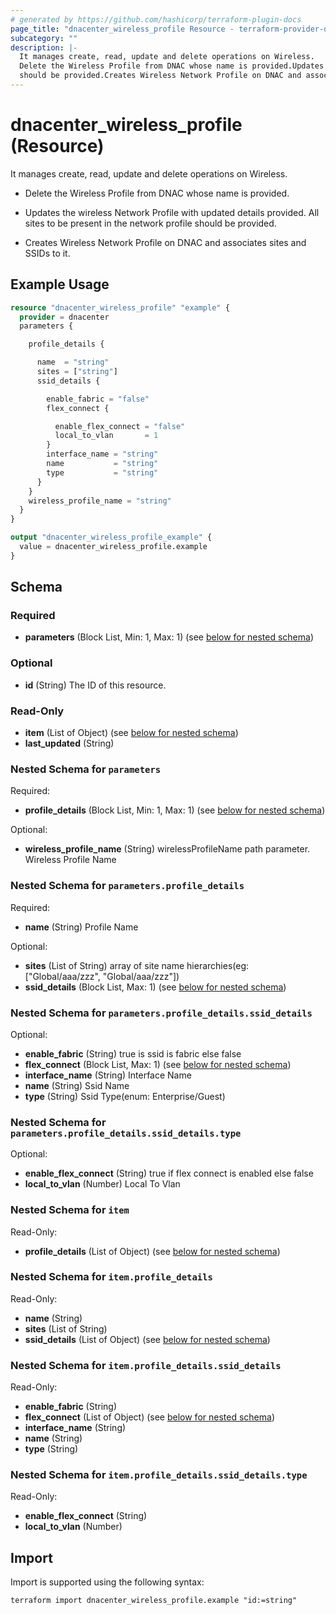 ```yaml
---
# generated by https://github.com/hashicorp/terraform-plugin-docs
page_title: "dnacenter_wireless_profile Resource - terraform-provider-dnacenter"
subcategory: ""
description: |-
  It manages create, read, update and delete operations on Wireless.
  Delete the Wireless Profile from DNAC whose name is provided.Updates the wireless Network Profile with updated details provided. All sites to be present in the network profile
  should be provided.Creates Wireless Network Profile on DNAC and associates sites and SSIDs to it.
---
```


# dnacenter_wireless_profile (Resource)

It manages create, read, update and delete operations on Wireless.

- Delete the Wireless Profile from DNAC whose name is provided.

- Updates the wireless Network Profile with updated details provided. All sites to be present in the network profile
should be provided.

- Creates Wireless Network Profile on DNAC and associates sites and SSIDs to it.

## Example Usage

```terraform
resource "dnacenter_wireless_profile" "example" {
  provider = dnacenter
  parameters {

    profile_details {

      name  = "string"
      sites = ["string"]
      ssid_details {

        enable_fabric = "false"
        flex_connect {

          enable_flex_connect = "false"
          local_to_vlan       = 1
        }
        interface_name = "string"
        name           = "string"
        type           = "string"
      }
    }
    wireless_profile_name = "string"
  }
}

output "dnacenter_wireless_profile_example" {
  value = dnacenter_wireless_profile.example
}
```

<!-- schema generated by tfplugindocs -->
## Schema

### Required

- **parameters** (Block List, Min: 1, Max: 1) (see [below for nested schema](#nestedblock--parameters))

### Optional

- **id** (String) The ID of this resource.

### Read-Only

- **item** (List of Object) (see [below for nested schema](#nestedatt--item))
- **last_updated** (String)

<a id="nestedblock--parameters"></a>
### Nested Schema for `parameters`

Required:

- **profile_details** (Block List, Min: 1, Max: 1) (see [below for nested schema](#nestedblock--parameters--profile_details))

Optional:

- **wireless_profile_name** (String) wirelessProfileName path parameter. Wireless Profile Name

<a id="nestedblock--parameters--profile_details"></a>
### Nested Schema for `parameters.profile_details`

Required:

- **name** (String) Profile Name

Optional:

- **sites** (List of String) array of site name hierarchies(eg: ["Global/aaa/zzz", "Global/aaa/zzz"])
- **ssid_details** (Block List, Max: 1) (see [below for nested schema](#nestedblock--parameters--profile_details--ssid_details))

<a id="nestedblock--parameters--profile_details--ssid_details"></a>
### Nested Schema for `parameters.profile_details.ssid_details`

Optional:

- **enable_fabric** (String) true is ssid is fabric else false
- **flex_connect** (Block List, Max: 1) (see [below for nested schema](#nestedblock--parameters--profile_details--ssid_details--flex_connect))
- **interface_name** (String) Interface Name
- **name** (String) Ssid Name
- **type** (String) Ssid Type(enum: Enterprise/Guest)

<a id="nestedblock--parameters--profile_details--ssid_details--flex_connect"></a>
### Nested Schema for `parameters.profile_details.ssid_details.type`

Optional:

- **enable_flex_connect** (String) true if flex connect is enabled else false
- **local_to_vlan** (Number) Local To Vlan





<a id="nestedatt--item"></a>
### Nested Schema for `item`

Read-Only:

- **profile_details** (List of Object) (see [below for nested schema](#nestedobjatt--item--profile_details))

<a id="nestedobjatt--item--profile_details"></a>
### Nested Schema for `item.profile_details`

Read-Only:

- **name** (String)
- **sites** (List of String)
- **ssid_details** (List of Object) (see [below for nested schema](#nestedobjatt--item--profile_details--ssid_details))

<a id="nestedobjatt--item--profile_details--ssid_details"></a>
### Nested Schema for `item.profile_details.ssid_details`

Read-Only:

- **enable_fabric** (String)
- **flex_connect** (List of Object) (see [below for nested schema](#nestedobjatt--item--profile_details--ssid_details--flex_connect))
- **interface_name** (String)
- **name** (String)
- **type** (String)

<a id="nestedobjatt--item--profile_details--ssid_details--flex_connect"></a>
### Nested Schema for `item.profile_details.ssid_details.type`

Read-Only:

- **enable_flex_connect** (String)
- **local_to_vlan** (Number)

## Import

Import is supported using the following syntax:

```shell
terraform import dnacenter_wireless_profile.example "id:=string"
```
